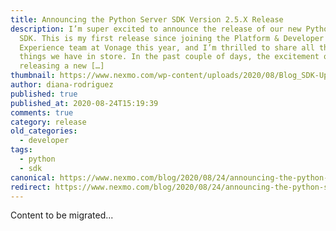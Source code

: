 ```yaml
---
title: Announcing the Python Server SDK Version 2.5.X Release
description: I’m super excited to announce the release of our new Python v2.5.X
  SDK. This is my first release since joining the Platform & Developer
  Experience team at Vonage this year, and I’m thrilled to share all the new
  things we have in store. In the past couple of days, the excitement of
  releasing a new […]
thumbnail: https://www.nexmo.com/wp-content/uploads/2020/08/Blog_SDK-Updates_1200x600.png
author: diana-rodriguez
published: true
published_at: 2020-08-24T15:19:39
comments: true
category: release
old_categories:
  - developer
tags:
  - python
  - sdk
canonical: https://www.nexmo.com/blog/2020/08/24/announcing-the-python-server-sdk-version-2-5-0-release-dr
redirect: https://www.nexmo.com/blog/2020/08/24/announcing-the-python-server-sdk-version-2-5-0-release-dr
---
```

Content to be migrated...
